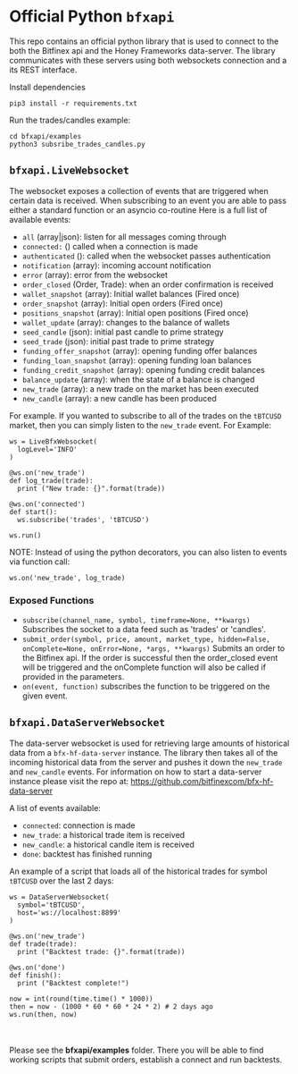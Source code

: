 # Official Python `bfxapi`
This repo contains an official python library that is used to connect to the both the Bitfinex api and the Honey Frameworks data-server. The library communicates with these servers using both websockets connection and a its REST interface.

Install dependencies
```
pip3 install -r requirements.txt
```
Run the trades/candles example:
```
cd bfxapi/examples
python3 subsribe_trades_candles.py
```

## `bfxapi.LiveWebsocket`
The websocket exposes a collection of events that are triggered when certain data is received. When subscribing to an event you are able to pass either a standard function or an asyncio co-routine Here is a full list of available events:

- `all` (array|json): listen for all messages coming through
- `connected:` () called when a connection is made
- `authenticated` (): called when the websocket passes authentication
- `notification` (array): incoming account notification
- `error` (array): error from the websocket
- `order_closed` (Order, Trade): when an order confirmation is received
- `wallet_snapshot` (array): Initial wallet balances (Fired once)
- `order_snapshot` (array): Initial open orders (Fired once)
- `positions_snapshot` (array): Initial open positions (Fired once)
- `wallet_update` (array): changes to the balance of wallets
- `seed_candle` (json): initial past candle to prime strategy
- `seed_trade` (json): initial past trade to prime strategy
- `funding_offer_snapshot` (array): opening funding offer balances
- `funding_loan_snapshot` (array): opening funding loan balances
- `funding_credit_snapshot` (array): opening funding credit balances
- `balance_update` (array): when the state of a balance is changed
- `new_trade` (array): a new trade on the market has been executed
- `new_candle` (array): a new candle has been produced

For example. If you wanted to subscribe to all of the trades on the `tBTCUSD` market, then you can simply listen to the `new_trade` event. For Example:

```
ws = LiveBfxWebsocket(
  logLevel='INFO'
)

@ws.on('new_trade')
def log_trade(trade):
  print ("New trade: {}".format(trade))

@ws.on('connected')
def start():
  ws.subscribe('trades', 'tBTCUSD')

ws.run()
```

NOTE: Instead of using the python decorators, you can also listen to events via function call:

```
ws.on('new_trade', log_trade)
```

### Exposed Functions

- `subscribe(channel_name, symbol, timeframe=None, **kwargs)`
  Subscribes the socket to a data feed such as 'trades' or 'candles'.
- `submit_order(symbol, price, amount, market_type, hidden=False, onComplete=None, onError=None, *args, **kwargs)`
  Submits an order to the Bitfinex api. If the order is successful then the order_closed event will be triggered and the onComplete function will also be called if provided in the parameters.
- `on(event, function)`
  subscribes the function to be triggered on the given event.


## `bfxapi.DataServerWebsocket`

The data-server websocket is used for retrieving large amounts of historical data from a `bfx-hf-data-server` instance. The library then takes all of the incoming historical data from the server and pushes it down the `new_trade` and `new_candle` events. For information on how to start a data-server instance please visit the repo at: https://github.com/bitfinexcom/bfx-hf-data-server

A list of events available:

- `connected`: connection is made
- `new_trade`: a historical trade item is received
- `new_candle`: a historical candle item is received
- `done`: backtest has finished running

An example of a script that loads all of the historical trades for symbol `tBTCUSD` over the last 2 days:

```
ws = DataServerWebsocket(
  symbol='tBTCUSD',
  host='ws://localhost:8899'
)

@ws.on('new_trade')
def trade(trade):
  print ("Backtest trade: {}".format(trade))

@ws.on('done')
def finish():
  print ("Backtest complete!")

now = int(round(time.time() * 1000))
then = now - (1000 * 60 * 60 * 24 * 2) # 2 days ago
ws.run(then, now)

```

<br>
<br>
Please see the <b>bfxapi/examples</b> folder. There you will be able to find working scripts that submit orders, establish a connect and run backtests.
